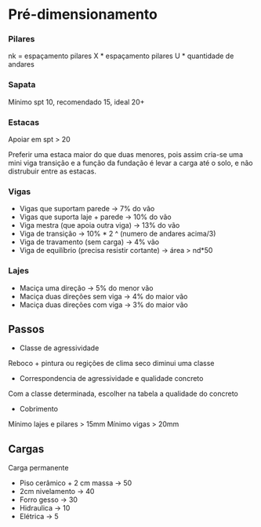 # Pré-dimensionamento 

### Pilares

nk = espaçamento pilares X * espaçamento pilares U * quantidade de andares

### Sapata 

Mínimo spt 10, recomendado 15, ideal 20+

### Estacas

Apoiar em spt > 20

Preferir uma estaca maior do que duas menores, pois assim cria-se uma mini viga transição e a função da fundação é levar a carga até o solo, e não distrubuir entre as estacas.

### Vigas

- Vigas que suportam parede -> 7% do vão
- Vigas que suporta laje + parede -> 10% do vão
- Viga mestra (que apoia outra viga) -> 13% do vão
- Viga de transição -> 10% * 2 ^ (numero de andares acima/3)
- Viga de travamento (sem carga) -> 4% vão
- Viga de equilíbrio (precisa resistir cortante) -> área > nd*50

### Lajes

- Maciça uma direção -> 5% do menor vão
- Maciça duas direções sem viga -> 4% do maior vão
- Maciça duas direções com viga -> 3% do maior vão

##

## Passos

- Classe de agressividade

Reboco + pintura ou regições de clima seco diminui uma classe

- Correspondencia de agressividade e qualidade concreto

Com a classe determinada, escolher na tabela a qualidade do concreto

- Cobrimento

Mínimo lajes e pilares > 15mm
Mínimo vigas > 20mm


## Cargas

Carga permanente

- Piso cerâmico + 2 cm massa -> 50
- 2cm nivelamento -> 40
- Forro gesso -> 30
- Hidraulica -> 10
- Elétrica -> 5